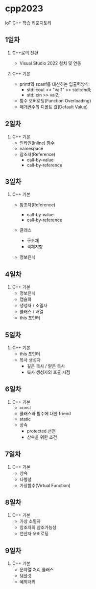 # cpp2023
IoT C++ 학습 리포지토리

## 1일차
1. C++로의 전환
    - Visual Studio 2022 설치 및 연동

2. C++ 기본
    - printf와 scanf를 대신하는 입출력방식
        - std::cout << "val1" >> std::endl;
        - std::cin >> val2;
    - 함수 오버로딩(Function Overloading)
    - 매개변수의 디폴트 값(Default Value)

## 2일차
1. C++ 기본
    - 인라인(Inline) 함수
    - namespace
    - 참조자(Reference)
        - call-by-value
        - call-by-reference

## 3일차
1. C++ 기본
    - 참조자(Reference)
        - call-by-value
        - call-by-reference
    - 클래스
        - 구조체
        - 객체지향
    
    - 정보은닉

## 4일차
1. C++ 기본
    - 정보은닉
    - 캡슐화
    - 생성자 / 소멸자
    - 클래스 / 배열
    - this 포인터

## 5일차
1. C++ 기본
    - this 포인터
    - 복사 생성자
        - 깊은 복사 / 얕은 복사
        - 복사 생성자의 호출 시점

## 6일차
1. C++ 기본
    - const
    - 클래스와 함수에 대한 friend
    - static
    - 상속
        - protected 선언
        - 상속을 위한 조건

## 7일차
1. C++ 기본
    - 상속
    - 다형성
    - 가상함수(Virtual Function)

## 8일차
1. C++ 기본
    - 가상 소멸자
    - 참조자의 참조가능성
    - 연산자 오버로딩

## 9일차
1. C++ 기본
    - 문자열 처리 클래스
    - 템플릿
    - 예외처리